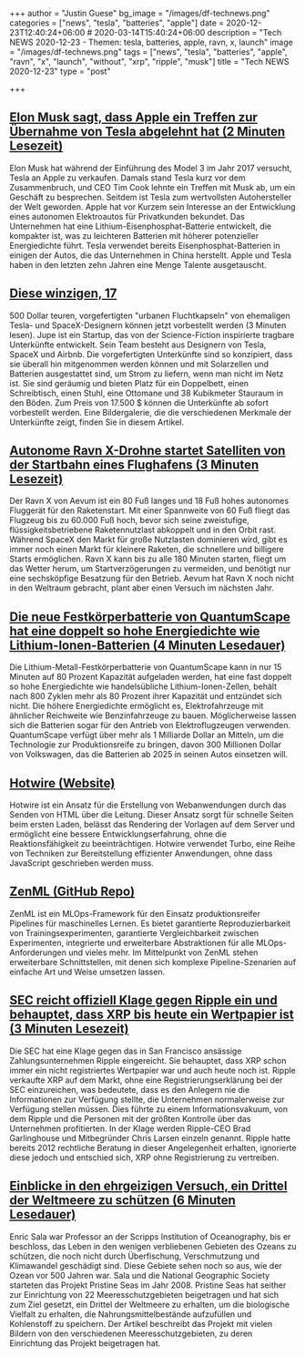 +++
author = "Justin Guese"
bg_image = "/images/df-technews.png"
categories = ["news", "tesla", "batteries", "apple"]
date = 2020-12-23T12:40:24+06:00 # 2020-03-14T15:40:24+06:00
description = "Tech NEWS 2020-12-23 - Themen: tesla, batteries, apple, ravn, x, launch"
image = "/images/df-technews.png"
tags = ["news", "tesla", "batteries", "apple", "ravn", "x", "launch", "without", "xrp", "ripple", "musk"]
title = "Tech NEWS 2020-12-23"
type = "post"

+++

## [Elon Musk sagt, dass Apple ein Treffen zur Übernahme von Tesla abgelehnt hat (2 Minuten Lesezeit)](https://www.theverge.com/2020/12/22/22195959/elon-musk-tesla-tim-cook-apple-sale-meeting-acquisition-refused/1/010001768f4827a7-1b0175e7-ae7b-406a-b6ce-13147faaa22f-000000/N7VfAyGSdVGb3H4ORtBiahtMJ2yKSIeqmXtlXH2u0ZU=172)

 Elon Musk hat während der Einführung des Model 3 im Jahr 2017 versucht, Tesla an Apple zu verkaufen. Damals stand Tesla kurz vor dem Zusammenbruch, und CEO Tim Cook lehnte ein Treffen mit Musk ab, um ein Geschäft zu besprechen. Seitdem ist Tesla zum wertvollsten Autohersteller der Welt geworden. Apple hat vor Kurzem sein Interesse an der Entwicklung eines autonomen Elektroautos für Privatkunden bekundet. Das Unternehmen hat eine Lithium-Eisenphosphat-Batterie entwickelt, die kompakter ist, was zu leichteren Batterien mit höherer potenzieller Energiedichte führt. Tesla verwendet bereits Eisenphosphat-Batterien in einigen der Autos, die das Unternehmen in China herstellt. Apple und Tesla haben in den letzten zehn Jahren eine Menge Talente ausgetauscht.

## [Diese winzigen, 17](https://www.businessinsider.com/jupe-tiny-prefab-escape-pods-former-tesla-spacex-designers-preorder-2020-12/1/010001768f4827a7-1b0175e7-ae7b-406a-b6ce-13147faaa22f-000000/6o0rLf9N1fHq2BTIoA6oKiz0BjW3V7OZFSwOnx3c2cU=172)

500 Dollar teuren, vorgefertigten "urbanen Fluchtkapseln" von ehemaligen Tesla- und SpaceX-Designern können jetzt vorbestellt werden (3 Minuten lesen). Jupe ist ein Startup, das von der Science-Fiction inspirierte tragbare Unterkünfte entwickelt. Sein Team besteht aus Designern von Tesla, SpaceX und Airbnb. Die vorgefertigten Unterkünfte sind so konzipiert, dass sie überall hin mitgenommen werden können und mit Solarzellen und Batterien ausgestattet sind, um Strom zu liefern, wenn man nicht im Netz ist. Sie sind geräumig und bieten Platz für ein Doppelbett, einen Schreibtisch, einen Stuhl, eine Ottomane und 38 Kubikmeter Stauraum in den Böden. Zum Preis von 17.500 $ können die Unterkünfte ab sofort vorbestellt werden. Eine Bildergalerie, die die verschiedenen Merkmale der Unterkünfte zeigt, finden Sie in diesem Artikel.

## [Autonome Ravn X-Drohne startet Satelliten von der Startbahn eines Flughafens (3 Minuten Lesezeit)](https://singularityhub.com/2020/12/21/autonomous-ravn-x-drone-to-launch-satellites-from-airport-runways//1/010001768f4827a7-1b0175e7-ae7b-406a-b6ce-13147faaa22f-000000/nVzcDjUmZutDce_-u5ZZtZtM2Pon26-E-1QcQutzM0k=172)

 Der Ravn X von Aevum ist ein 80 Fuß langes und 18 Fuß hohes autonomes Fluggerät für den Raketenstart. Mit einer Spannweite von 60 Fuß fliegt das Flugzeug bis zu 60.000 Fuß hoch, bevor sich seine zweistufige, flüssigkeitsbetriebene Raketennutzlast abkoppelt und in den Orbit rast. Während SpaceX den Markt für große Nutzlasten dominieren wird, gibt es immer noch einen Markt für kleinere Raketen, die schnellere und billigere Starts ermöglichen. Ravn X kann bis zu alle 180 Minuten starten, fliegt um das Wetter herum, um Startverzögerungen zu vermeiden, und benötigt nur eine sechsköpfige Besatzung für den Betrieb. Aevum hat Ravn X noch nicht in den Weltraum gebracht, plant aber einen Versuch im nächsten Jahr.

## [Die neue Festkörperbatterie von QuantumScape hat eine doppelt so hohe Energiedichte wie Lithium-Ionen-Batterien (4 Minuten Lesedauer)](https://singularityhub.com/2020/12/20/quantumscapes-new-solid-state-battery-is-twice-as-energy-dense-as-lithium-ion//1/010001768f4827a7-1b0175e7-ae7b-406a-b6ce-13147faaa22f-000000/fuXev-Q10_DRiBi7gER239cdISMgmssiLe6VGgPiEfA=172)

 Die Lithium-Metall-Festkörperbatterie von QuantumScape kann in nur 15 Minuten auf 80 Prozent Kapazität aufgeladen werden, hat eine fast doppelt so hohe Energiedichte wie handelsübliche Lithium-Ionen-Zellen, behält nach 800 Zyklen mehr als 80 Prozent ihrer Kapazität und entzündet sich nicht. Die höhere Energiedichte ermöglicht es, Elektrofahrzeuge mit ähnlicher Reichweite wie Benzinfahrzeuge zu bauen. Möglicherweise lassen sich die Batterien sogar für den Antrieb von Elektroflugzeugen verwenden. QuantumScape verfügt über mehr als 1 Milliarde Dollar an Mitteln, um die Technologie zur Produktionsreife zu bringen, davon 300 Millionen Dollar von Volkswagen, das die Batterien ab 2025 in seinen Autos einsetzen will.

## [Hotwire (Website)](https://hotwire.dev//1/010001768f4827a7-1b0175e7-ae7b-406a-b6ce-13147faaa22f-000000/Nf1_SMN_469fu7ecE6WEPK_6jpiantep-98gySANdZc=172)

 Hotwire ist ein Ansatz für die Erstellung von Webanwendungen durch das Senden von HTML über die Leitung. Dieser Ansatz sorgt für schnelle Seiten beim ersten Laden, belässt das Rendering der Vorlagen auf dem Server und ermöglicht eine bessere Entwicklungserfahrung, ohne die Reaktionsfähigkeit zu beeinträchtigen. Hotwire verwendet Turbo, eine Reihe von Techniken zur Bereitstellung effizienter Anwendungen, ohne dass JavaScript geschrieben werden muss.

## [ZenML (GitHub Repo)](https://github.com/maiot-io/zenml/1/010001768f4827a7-1b0175e7-ae7b-406a-b6ce-13147faaa22f-000000/SR-2vMjYDW28qnzI20aW-7rTu9dEkTPX1cAQMqzBRI4=172)

 ZenML ist ein MLOps-Framework für den Einsatz produktionsreifer Pipelines für maschinelles Lernen. Es bietet garantierte Reproduzierbarkeit von Trainingsexperimenten, garantierte Vergleichbarkeit zwischen Experimenten, integrierte und erweiterbare Abstraktionen für alle MLOps-Anforderungen und vieles mehr. Im Mittelpunkt von ZenML stehen erweiterbare Schnittstellen, mit denen sich komplexe Pipeline-Szenarien auf einfache Art und Weise umsetzen lassen.

## [SEC reicht offiziell Klage gegen Ripple ein und behauptet, dass XRP bis heute ein Wertpapier ist (3 Minuten Lesezeit)](https://dailyhodl.com/2020/12/22/sec-officially-files-suit-against-ripple-alleges-xrp-is-a-security-to-this-day//1/010001768f4827a7-1b0175e7-ae7b-406a-b6ce-13147faaa22f-000000/cTbCfqMqJ15AiLYwqL6-7mrWHibfsFBepeNXiyCFxKc=172)

 Die SEC hat eine Klage gegen das in San Francisco ansässige Zahlungsunternehmen Ripple eingereicht. Sie behauptet, dass XRP schon immer ein nicht registriertes Wertpapier war und auch heute noch ist. Ripple verkaufte XRP auf dem Markt, ohne eine Registrierungserklärung bei der SEC einzureichen, was bedeutete, dass es den Anlegern nie die Informationen zur Verfügung stellte, die Unternehmen normalerweise zur Verfügung stellen müssen. Dies führte zu einem Informationsvakuum, von dem Ripple und die Personen mit der größten Kontrolle über das Unternehmen profitierten. In der Klage werden Ripple-CEO Brad Garlinghouse und Mitbegründer Chris Larsen einzeln genannt. Ripple hatte bereits 2012 rechtliche Beratung in dieser Angelegenheit erhalten, ignorierte diese jedoch und entschied sich, XRP ohne Registrierung zu vertreiben.

## [Einblicke in den ehrgeizigen Versuch, ein Drittel der Weltmeere zu schützen (6 Minuten Lesedauer)](https://www.nationalgeographic.com/magazine/2020/09/how-preserving-pristine-seas-can-help-save-fish-and-the-climate-feature//1/010001768f4827a7-1b0175e7-ae7b-406a-b6ce-13147faaa22f-000000/2FOOW3mvj_SsS_O-Fg6mGZ0iyrmPBajPAvDjybO6sLM=172)

 Enric Sala war Professor an der Scripps Institution of Oceanography, bis er beschloss, das Leben in den wenigen verbliebenen Gebieten des Ozeans zu schützen, die noch nicht durch Überfischung, Verschmutzung und Klimawandel geschädigt sind. Diese Gebiete sehen noch so aus, wie der Ozean vor 500 Jahren war. Sala und die National Geographic Society starteten das Projekt Pristine Seas im Jahr 2008. Pristine Seas hat seither zur Einrichtung von 22 Meeresschutzgebieten beigetragen und hat sich zum Ziel gesetzt, ein Drittel der Weltmeere zu erhalten, um die biologische Vielfalt zu erhalten, die Nahrungsmittelbestände aufzufüllen und Kohlenstoff zu speichern. Der Artikel beschreibt das Projekt mit vielen Bildern von den verschiedenen Meeresschutzgebieten, zu deren Einrichtung das Projekt beigetragen hat.

